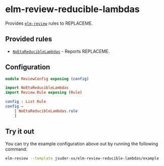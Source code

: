 # elm-review-reducible-lambdas

Provides [`elm-review`](https://package.elm-lang.org/packages/jfmengels/elm-review/latest/) rules to REPLACEME.

## Provided rules

- [`NoEtaReducibleLambdas`](https://package.elm-lang.org/packages/jsuder-xx/elm-review-reducible-lambdas/1.0.0/NoEtaReducibleLambdas) - Reports REPLACEME.

## Configuration

```elm
module ReviewConfig exposing (config)

import NoEtaReducibleLambdas
import Review.Rule exposing (Rule)

config : List Rule
config =
    [ NoEtaReducibleLambdas.rule
    ]
```


## Try it out

You can try the example configuration above out by running the following command:

```bash
elm-review --template jsuder-xx/elm-review-reducible-lambdas/example
```
